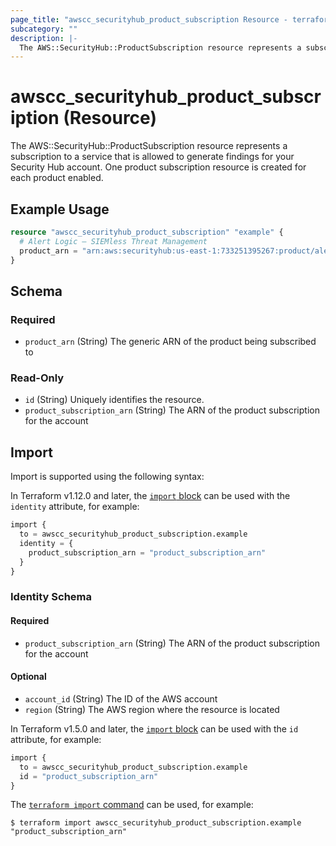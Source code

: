 ```yaml
---
page_title: "awscc_securityhub_product_subscription Resource - terraform-provider-awscc"
subcategory: ""
description: |-
  The AWS::SecurityHub::ProductSubscription resource represents a subscription to a service that is allowed to generate findings for your Security Hub account. One product subscription resource is created for each product enabled.
---
```


# awscc_securityhub_product_subscription (Resource)

The AWS::SecurityHub::ProductSubscription resource represents a subscription to a service that is allowed to generate findings for your Security Hub account. One product subscription resource is created for each product enabled.

## Example Usage

```terraform
resource "awscc_securityhub_product_subscription" "example" {
  # Alert Logic – SIEMless Threat Management
  product_arn = "arn:aws:securityhub:us-east-1:733251395267:product/alertlogic/althreatmanagement"
}
```

<!-- schema generated by tfplugindocs -->
## Schema

### Required

- `product_arn` (String) The generic ARN of the product being subscribed to

### Read-Only

- `id` (String) Uniquely identifies the resource.
- `product_subscription_arn` (String) The ARN of the product subscription for the account

## Import

Import is supported using the following syntax:

In Terraform v1.12.0 and later, the [`import` block](https://developer.hashicorp.com/terraform/language/import) can be used with the `identity` attribute, for example:

```terraform
import {
  to = awscc_securityhub_product_subscription.example
  identity = {
    product_subscription_arn = "product_subscription_arn"
  }
}
```

<!-- schema generated by tfplugindocs -->
### Identity Schema

#### Required

- `product_subscription_arn` (String) The ARN of the product subscription for the account

#### Optional

- `account_id` (String) The ID of the AWS account
- `region` (String) The AWS region where the resource is located

In Terraform v1.5.0 and later, the [`import` block](https://developer.hashicorp.com/terraform/language/import) can be used with the `id` attribute, for example:

```terraform
import {
  to = awscc_securityhub_product_subscription.example
  id = "product_subscription_arn"
}
```

The [`terraform import` command](https://developer.hashicorp.com/terraform/cli/commands/import) can be used, for example:

```shell
$ terraform import awscc_securityhub_product_subscription.example "product_subscription_arn"
```